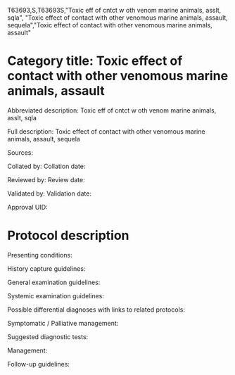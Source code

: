T63693,S,T63693S,"Toxic eff of cntct w oth venom marine animals, asslt, sqla", "Toxic effect of contact with other venomous marine animals, assault, sequela","Toxic effect of contact with other venomous marine animals, assault"
# Category title: Toxic effect of contact with other venomous marine animals, assault

Abbreviated description: Toxic eff of cntct w oth venom marine animals, asslt, sqla

Full description: Toxic effect of contact with other venomous marine animals, assault, sequela

Sources:

Collated by:
Collation date:

Reviewed by:
Review date:

Validated by:
Validation date:

Approval UID:

# Protocol description

Presenting conditions:

History capture guidelines:

General examination guidelines:

Systemic examination guidelines:

Possible differential diagnoses with links to related protocols:

Symptomatic / Palliative management:

Suggested diagnostic tests:

Management:

Follow-up guidelines:
